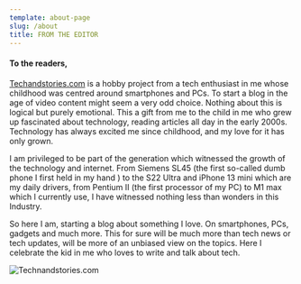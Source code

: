 ```yaml
---
template: about-page
slug: /about
title: FROM THE EDITOR
---
```

#### To the readers,

[Techandstories.com](http://techandstories.com/) is a hobby project from a tech enthusiast in me whose childhood was centred around smartphones and PCs. To start a blog in the age of video content might seem a very odd choice. Nothing about this is logical but purely emotional. This a gift from me to the child in me who grew up fascinated about technology, reading articles all day in the early 2000s. Technology has always excited me since childhood, and my love for it has only grown.

I am privileged to be part of the generation which witnessed the growth of the technology and internet. From Siemens SL45 (the first so-called dumb phone I first held in my hand ) to the S22 Ultra and iPhone 13 mini which are my daily drivers, from Pentium II (the first processor of my PC) to M1 max which I currently use, I have witnessed nothing less than wonders in this Industry.

So here I am, starting a blog about something I love. On smartphones, PCs, gadgets and much more. This for sure will be much more than tech news or tech updates, will be more of an unbiased view on the topics. Here I celebrate the kid in me who loves to write and talk about tech.

<!-- notionvc: 5c59d539-af36-4e30-ae42-90ac62061f5e -->

![Technandstories.com](/assets/2023-11-09-02.19.10.jpg "Toys")